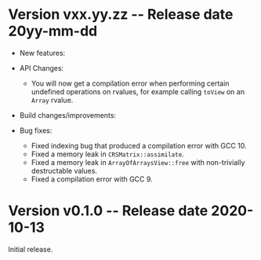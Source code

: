 Version vxx.yy.zz -- Release date 20yy-mm-dd
============================================

* New features:

* API Changes:
  * You will now get a compilation error when performing certain undefined operations on rvalues, for example calling `toView` on an `Array` rvalue.

* Build changes/improvements:

* Bug fixes:
  * Fixed indexing bug that produced a compilation error with GCC 10.
  * Fixed a memory leak in `CRSMatrix::assimilate`.
  * Fixed a memory leak in `ArrayOfArraysView::free` with non-trivially destructable values.
  * Fixed a compilation error with GCC 9.

Version v0.1.0 -- Release date 2020-10-13
=========================================

Initial release.
